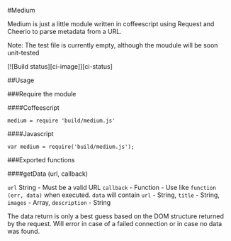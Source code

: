 #Medium

Medium is just a little module written in coffeescript using Request and Cheerio to parse metadata from a URL.

Note: The test file is currently empty, although the moudule will be soon unit-tested

[![Build status][ci-image]][ci-status]

##Usage

###Require the module

####Coffeescript

``medium = require 'build/medium.js'``

####Javascript

``var medium = require('build/medium.js');``

###Exported functions

####getData (url, callback)

`url` String - Must be a valid URL
`callback` - Function - Use like `function (err, data)` when executed. `data` will contain `url` - String, `title` - String, `images` - Array, `description` - String

The data return is only a best guess based on the DOM structure returned by the request.
Will error in case of a failed connection or in case no data was found.

